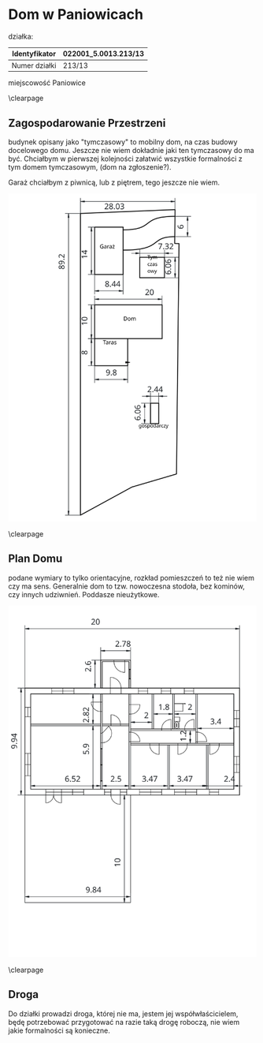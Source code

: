 # Dom w Paniowicach

działka:

| Identyfikator | 022001_5.0013.213/13 |
| ------------- | -------------------- |
| Numer działki | 213/13               |

miejscowość Paniowice

\clearpage

## Zagospodarowanie Przestrzeni

budynek opisany jako "tymczasowy" to mobilny dom, na czas budowy docelowego domu. Jeszcze nie wiem dokładnie jaki ten tymczasowy do ma być. Chciałbym w pierwszej kolejności załatwić wszystkie formalności z tym domem tymczasowym, (dom na zgłoszenie?).

Garaż chciałbym z piwnicą, lub z piętrem, tego jeszcze nie wiem.

![](assets/rozkład_na_działce.svg)

\clearpage

## Plan Domu

podane wymiary to tylko orientacyjne, rozkład pomieszczeń to też nie wiem czy ma sens. Generalnie dom to tzw. nowoczesna stodoła, bez kominów, czy innych udziwnień. Poddasze nieużytkowe.

![](assets/dom.svg)

\clearpage

## Droga

Do działki prowadzi droga, której nie ma, jestem jej współwłaścicielem, będę potrzebować przygotować na razie taką drogę roboczą, nie wiem jakie formalności są konieczne.